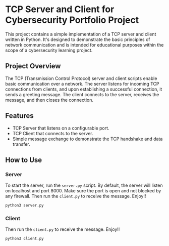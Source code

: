 # TCP Server and Client for Cybersecurity Portfolio Project

This project contains a simple implementation of a TCP server and client written in Python. It's designed to demonstrate the basic principles of network communication and is intended for educational purposes within the scope of a cybersecurity learning project.

## Project Overview

The TCP (Transmission Control Protocol) server and client scripts enable basic communication over a network. The server listens for incoming TCP connections from clients, and upon establishing a successful connection, it sends a greeting message. The client connects to the server, receives the message, and then closes the connection.

## Features

- TCP Server that listens on a configurable port.
- TCP Client that connects to the server.
- Simple message exchange to demonstrate the TCP handshake and data transfer.

## How to Use

### Server

To start the server, run the `server.py` script. By default, the server will listen on localhost and port 8000. Make sure the port is open and not blocked by any firewall. Then run the `client.py` to receive the message. Enjoy!!

```bash
python3 server.py
```
### Client

Then run the `client.py` to receive the message. Enjoy!!

```bash
python3 client.py
